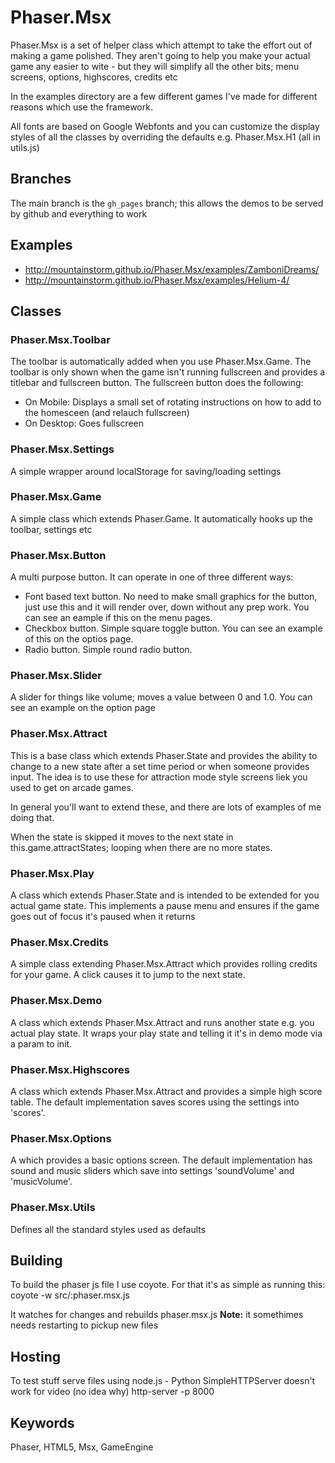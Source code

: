 Phaser.Msx
==========

Phaser.Msx is a set of helper class which attempt to take the effort out of making a game polished.  They aren't going to help you make your actual game any easier to wite - but they will simplify all the other bits; menu screens, options, highscores, credits etc

In the examples directory are a few different games I've made for different reasons which use the framework.

All fonts are based on Google Webfonts and you can customize the display styles of all the classes by overriding the defaults e.g. Phaser.Msx.H1 (all in utils.js)


## Branches ##

The main branch is the `gh_pages` branch; this allows the demos to be served by github and everything to work


## Examples ##

* http://mountainstorm.github.io/Phaser.Msx/examples/ZamboniDreams/
* http://mountainstorm.github.io/Phaser.Msx/examples/Helium-4/



## Classes ##

### Phaser.Msx.Toolbar ###

The toolbar is automatically added when you use Phaser.Msx.Game.  The toolbar is only shown when the game isn't running fullscreen and provides a titlebar and fullscreen button.  The fullscreen button does the following:

* On Mobile: Displays a small set of rotating instructions on how to add to the homesceen (and relauch fullscreen)
* On Desktop: Goes fullscreen


### Phaser.Msx.Settings ###

A simple wrapper around localStorage for saving/loading settings


### Phaser.Msx.Game ###

A simple class which extends Phaser.Game.  It automatically hooks up the toolbar, settings etc


### Phaser.Msx.Button ###

A multi purpose button.  It can operate in one of three different ways:

* Font based text button.  No need to make small graphics for the button, just use this and it will render over, down without any prep work.  You can see an eample if this on the menu pages.
* Checkbox button.  Simple square toggle button.  You can see an example of this on the optios page.
* Radio button.  Simple round radio button.


### Phaser.Msx.Slider ###

A slider for things like volume; moves a value between 0 and 1.0.  You can see an example on the option page


### Phaser.Msx.Attract ###

This is a base class which extends Phaser.State and provides the ability to change to a new state after a set time period or when someone provides input.  The idea is to use these for attraction mode style screens liek you used to get on arcade games.

In general you'll want to extend these, and there are lots of examples of me doing that.

When the state is skipped it moves to the next state in this.game.attractStates; looping when there are no more states.


### Phaser.Msx.Play ###

A class which extends Phaser.State and is intended to be extended for you actual game state.  This implements a pause menu and ensures if the game goes out of focus it's paused when it returns


### Phaser.Msx.Credits ###

A simple class extending Phaser.Msx.Attract which provides rolling credits for your game.  A click causes it to jump to the next state.


### Phaser.Msx.Demo ###

A class which extends Phaser.Msx.Attract and runs another state e.g. you actual play state.  It wraps your play state and telling it it's in demo mode via a param to init.


### Phaser.Msx.Highscores ###

A class which extends Phaser.Msx.Attract and provides a simple high score table.  The default implementation saves scores using the settings into 'scores'.  


### Phaser.Msx.Options ###

A which provides a basic options screen.  The default implementation has sound and music sliders which save into settings 'soundVolume' and 'musicVolume'.


### Phaser.Msx.Utils ###

Defines all the standard styles used as defaults


## Building ##

To build the phaser js file I use coyote.  For that it's as simple as running this:
    coyote -w src/:phaser.msx.js

It watches for changes and rebuilds phaser.msx.js  **Note:** it somethimes needs restarting to pickup new files


## Hosting ##

To test stuff serve files using node.js - Python SimpleHTTPServer doesn't work for video (no idea why)
    http-server -p 8000


## Keywords ##

Phaser, HTML5, Msx, GameEngine
